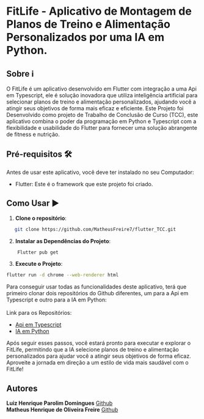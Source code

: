 # FitLife - Aplicativo de Montagem de Planos de Treino e Alimentação Personalizados por uma IA em Python.

## Sobre ℹ️
O FitLife é um aplicativo desenvolvido em Flutter com integração a uma Api em Typescript, ele é solução inovadora que utiliza inteligência artificial para selecionar planos de treino e alimentação personalizados, ajudando você a atingir seus objetivos de forma mais eficaz e eficiente. Este Projeto foi Desenvolvido como projeto de Trabalho de Conclusão de Curso (TCC), este aplicativo combina o poder da programação em Python e Typescript com a flexibilidade e usabilidade do Flutter para fornecer uma solução abrangente de fitness e nutrição.

## Pré-requisitos 🛠️

Antes de usar este aplicativo, você deve ter instalado no seu Computador:

- Flutter: Este é o framework que este projeto foi criado.

## Como Usar  ▶️
1. **Clone o repositório**:
``` bash
   git clone https://github.com/MatheusFreire7/flutter_TCC.git
```

2. **Instalar as Dependências do Projeto**:
 ``` bash
     Flutter pub get
```

3. **Execute o Projeto**:
 ``` bash
 flutter run -d chrome --web-renderer html
```

Para conseguir usar todas as funcionalidades deste aplicativo, terá que primeiro clonar dois repositórios do Github diferentes, um para a Api em Typescript e outro para a IA em Python:<br><br>
Link para os Repositórios:
- [Api em Typescript](https://github.com/LuizHPDomingues2005/FitLife_API)
- [IA em Python](https://github.com/MatheusFreire7/IA_TCC)

Após seguir esses passos, você estará pronto para executar e explorar o FitLife, permitindo que a IA selecione planos de treino e alimentação personalizados para ajudar você a atingir seus objetivos de forma eficaz. Aproveite a jornada em direção a um estilo de vida mais saudável com o FitLife!

## **Autores**
   **Luiz Henrique Parolim Domingues**     [Github](https://github.com/LuizHPDomingues2005)<br>
   **Matheus Henrique de Oliveira Freire** [Github](https://github.com/MatheusFreire7)
